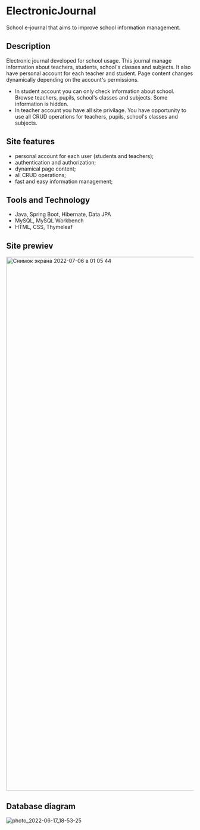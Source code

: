 # ElectronicJournal

School e-journal that aims to improve school information management.

## Description 

Electronic journal developed for school usage. This journal manage information about teachers, students, school's classes and subjects. 
It also have personal account for each teacher and student. Page content changes dynamically depending on the account's permissions.

- In student account you can only check information about school. Browse teachers, pupils, school's classes and subjects. Some information is hidden.
- In teacher account you have all site privilage. You have opportunity to use all CRUD operations for teachers, pupils, school's classes and subjects.

## Site features

- personal account for each user (students and teachers);
- authentication and authorization;
- dynamical page content;
- all CRUD operations;
- fast and easy information management;

## Tools and Technology

- Java, Spring Boot, Hibernate, Data JPA
- MySQL, MySQL Workbench
- HTML, CSS, Thymeleaf

## Site prewiev

<img width="1432" alt="Снимок экрана 2022-07-06 в 01 05 44" src="https://user-images.githubusercontent.com/58968194/177425033-c83ea108-d3c9-4da8-83f0-be218f24048a.png">

## Database diagram

![photo_2022-06-17_18-53-25](https://user-images.githubusercontent.com/58968194/177426019-e3c4cf8a-2551-409e-a1c6-cc33b8c4017f.jpg)
